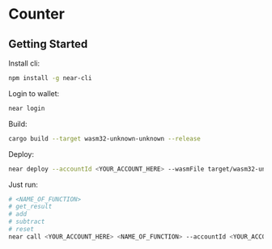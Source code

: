 # Counter

## Getting Started

Install cli:

```bash
npm install -g near-cli
```

Login to wallet:

```bash
near login
```

Build:

```bash
cargo build --target wasm32-unknown-unknown --release
```

Deploy:

```bash
near deploy --accountId <YOUR_ACCOUNT_HERE> --wasmFile target/wasm32-unknown-unknown/release/<NAME_OF_YOUR_PROJECT>.wasm
```

Just run:

```bash
# <NAME_OF_FUNCTION>
# get_result
# add
# subtract
# reset
near call <YOUR_ACCOUNT_HERE> <NAME_OF_FUNCTION> --accountId <YOUR_ACCOUNT_HERE>
```
